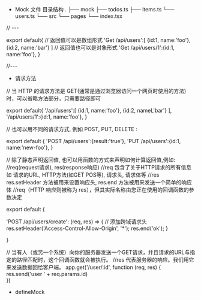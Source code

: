 * Mock 文件 目录结构
.
├── mock
    ├── todos.ts
    ├── items.ts
    └── users.ts
└── src
    └── pages
        └── index.tsx

// ---

export default{
    // 返回值可以是数组形式
'Get /api/users':[
    {id:1, name:'foo'},
    {id:2, name:'bar'}
]
// 返回值也可以是对象形式
'Get /api/users/1':{id:1, name:'foo'},
}

//---

*  请求方法

// 当 HTTP 的请求方法是 GET(通常是通过浏览器访问一个网页时使用的方法) 时，可以省略方法部分，只需要路径即可

export default{
    '/api/users':[
        {id:1, name:'foo'},
        {id:2, nameL'bar'}
    ],
    '/api/users/1':{id:1, name:'foo'},
}

// 也可以用不同的请求方式, 例如 POST, PUT, DELETE :

export default {
    'POST /api/users':{result:'true'},
    'PUT /api/users':{id:1, name:'new-foo'},
}

// 除了静态声明返回值, 也可以用函数的方式来声明如何计算返回值,例如:
//req(request请求), res(response响应)
//req 包含了关于HTTP请求的所有信息 如 请求的URL, HTTP方法(如GET POS等), 请求头, 请求体等
//res res.setHeader 方法被用来设置响应头, res.end 方法被用来发送一个简单的响应体
//req（HTTP 响应则被称为 res），但其实际名称由您正在使用的回调函数的参数决定


export default {

  'POST /api/users/create': (req, res) => {
    // 添加跨域请求头
    res.setHeader('Access-Control-Allow-Origin', '*');
    res.end('ok');
  }

}

// 当有人（或另一个系统）向你的服务器发送一个GET请求，并且请求的URL与指定的路径匹配时，这个回调函数就会被执行。
//res 代表服务器的响应。我们用它来发送数据回给客户端。
app.get('/user/:id', function (req, res) {  
  res.send('user ' + req.params.id)  
})

* defineMock
